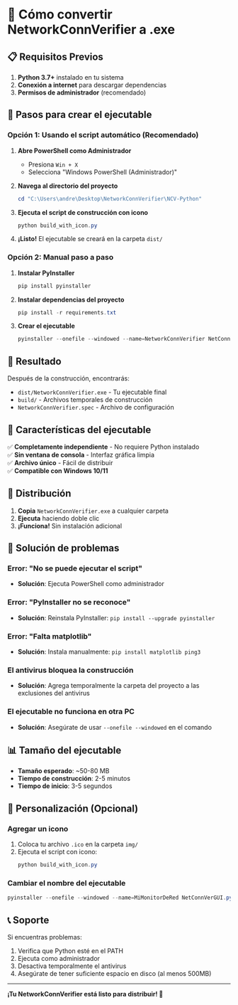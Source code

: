# 🚀 Cómo convertir NetworkConnVerifier a .exe

## 📋 Requisitos Previos

1. **Python 3.7+** instalado en tu sistema
2. **Conexión a internet** para descargar dependencias
3. **Permisos de administrador** (recomendado)

## 🔧 Pasos para crear el ejecutable

### Opción 1: Usando el script automático (Recomendado)

1. **Abre PowerShell como Administrador**
   - Presiona `Win + X`
   - Selecciona "Windows PowerShell (Administrador)"

2. **Navega al directorio del proyecto**
   ```powershell
   cd "C:\Users\andre\Desktop\NetworkConnVerifier\NCV-Python"
   ```

3. **Ejecuta el script de construcción con icono**
   ```powershell
   python build_with_icon.py
   ```

4. **¡Listo!** El ejecutable se creará en la carpeta `dist/`

### Opción 2: Manual paso a paso

1. **Instalar PyInstaller**
   ```powershell
   pip install pyinstaller
   ```

2. **Instalar dependencias del proyecto**
   ```powershell
   pip install -r requirements.txt
   ```

3. **Crear el ejecutable**
   ```powershell
   pyinstaller --onefile --windowed --name=NetworkConnVerifier NetConnVerGUI.py
   ```

## 📁 Resultado

Después de la construcción, encontrarás:
- `dist/NetworkConnVerifier.exe` - Tu ejecutable final
- `build/` - Archivos temporales de construcción
- `NetworkConnVerifier.spec` - Archivo de configuración

## 🎯 Características del ejecutable

✅ **Completamente independiente** - No requiere Python instalado  
✅ **Sin ventana de consola** - Interfaz gráfica limpia  
✅ **Archivo único** - Fácil de distribuir  
✅ **Compatible con Windows 10/11**  

## 🚀 Distribución

1. **Copia** `NetworkConnVerifier.exe` a cualquier carpeta
2. **Ejecuta** haciendo doble clic
3. **¡Funciona!** Sin instalación adicional

## 🔧 Solución de problemas

### Error: "No se puede ejecutar el script"
- **Solución**: Ejecuta PowerShell como administrador

### Error: "PyInstaller no se reconoce"
- **Solución**: Reinstala PyInstaller: `pip install --upgrade pyinstaller`

### Error: "Falta matplotlib"
- **Solución**: Instala manualmente: `pip install matplotlib ping3`

### El antivirus bloquea la construcción
- **Solución**: Agrega temporalmente la carpeta del proyecto a las exclusiones del antivirus

### El ejecutable no funciona en otra PC
- **Solución**: Asegúrate de usar `--onefile --windowed` en el comando

## 📊 Tamaño del ejecutable

- **Tamaño esperado**: ~50-80 MB
- **Tiempo de construcción**: 2-5 minutos
- **Tiempo de inicio**: 3-5 segundos

## 🎨 Personalización (Opcional)

### Agregar un icono
1. Coloca tu archivo `.ico` en la carpeta `img/`
2. Ejecuta el script con icono:
   ```powershell
   python build_with_icon.py
   ```

### Cambiar el nombre del ejecutable
```powershell
pyinstaller --onefile --windowed --name=MiMonitorDeRed NetConnVerGUI.py
```

## 📞 Soporte

Si encuentras problemas:
1. Verifica que Python esté en el PATH
2. Ejecuta como administrador
3. Desactiva temporalmente el antivirus
4. Asegúrate de tener suficiente espacio en disco (al menos 500MB)

---

**¡Tu NetworkConnVerifier está listo para distribuir! 🎉** 